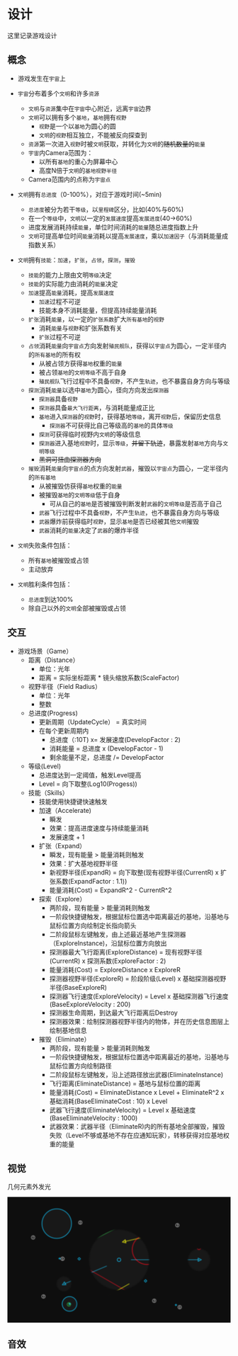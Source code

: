 # 设计

这里记录游戏设计

## 概念

* 游戏发生在`宇宙`上

* `宇宙`分布着多个`文明`和许多`资源`
  * `文明`与`资源`集中在`宇宙`中心附近，远离`宇宙`边界
  * `文明`可以拥有多个`基地`，`基地`拥有`视野`
    * `视野`是一个以`基地`为圆心的圆
    * `文明`的`视野`相互独立，不能被反向探查到
  * `资源`第一次进入`视野`时被`文明`获取，并转化为`文明`的~~随机数量的~~`能量`
  * `宇宙`内Camera范围为：
    * 以所有`基地`的重心为屏幕中心
    * 高度N倍于`文明`的`基地视野半径`
  * Camera范围内的点称为`宇宙点`
 
* `文明`拥有`总进度`（0-100%），对应于游戏时间(~5min)
  * `总进度`被分为若干`等级`，以`里程碑`区分，比如(40%与60%)
  * 在一个`等级`中，`文明`以一定的`发展速度`提高`发展进度`(40->60%)
  * 进度发展消耗持续`能量`，单位时间消耗的`能量`随总进度指数上升
  * `文明`可提高单位时间`能量`消耗以提高`发展速度`，乘以`加速因子`（与消耗能量成指数关系）

* `文明`拥有`技能`：`加速`，`扩张`，`占领`，`探测`，`摧毁`
  * `技能`的能力上限由文明`等级`决定
  * `技能`的实际能力由消耗的`能量`决定
  * `加速`提高`能量`消耗，提高`发展速度`
    * `加速`过程不可逆
    * 技能本身不消耗能量，但提高持续能量消耗
  * `扩张`消耗`能量`，以一定的`扩张系数`扩大`所有基地`的`视野`
    * 消耗`能量`与`视野`和扩张系数有关
    * `扩张`过程不可逆
  * `占领`消耗`能量`向`宇宙点`方向发射`殖民舰队`，获得以`宇宙点`为圆心，一定半径内的`所有基地`的所有权
    * 从被占领方获得`基地`权重的`能量`
    * 被占领`基地`的`文明等级`不高于自身
    * `殖民舰队`飞行过程中不具备`视野`，不产生`轨迹`，也不暴露自身方向与等级
  * `探测`消耗`能量`以选中`基地`为圆心，径向方向发出`探测器`
    * `探测器`具备`视野`
    * `探测器`具备`最大飞行距离`，与消耗能量成正比
    * `基地`进入`探测器`的`视野`时，获得基地`等级`，离开`视野`后，保留历史信息
      * `探测器`不可获得比自己等级高的`基地`的具体`等级`
    * `探测`可获得临时视野内`文明`的等级信息
    * `探测器`进入基地`视野`时，显示`等级`，~~并留下轨迹~~，暴露发射`基地`方向与`文明等级`
    * ~~黑洞可扭曲探测器方向~~
  * `摧毁`消耗`能量`向`宇宙点`的点方向发射`武器`，摧毁以`宇宙点`为圆心，一定半径内的`所有基地`
    * 从被摧毁仿获得`基地`权重的`能量`
    * 被摧毁`基地`的`文明等级`低于自身
      * 可从自己的`基地`是否被摧毁判断发射`武器`的`文明等级`是否高于自己
    * `武器`飞行过程中不具备`视野`，不产生`轨迹`，也不暴露自身方向与等级
    * `武器`爆炸前获得临时`视野`，显示`基地`是否已经被其他`文明`摧毁
    * `武器`消耗的`能量`决定了`武器`的爆炸半径
      
* `文明`失败条件包括：
  * 所有`基地`被摧毁或占领
  * 主动放弃
* `文明`胜利条件包括：
  * `总进度`到达100%
  * 除自己以外的`文明`全部被摧毁或占领
  
## 交互

* 游戏场景（Game）
  * 距离（Distance）
    * 单位：光年
    * 距离 = 实际坐标距离 * 镜头缩放系数(ScaleFactor)
  * 视野半径（Field Radius）
    * 单位：光年
    * 整数
  * 总进度(Progress)
    * 更新周期（UpdateCycle） = 真实时间
    * 在每个更新周期内
      * 总进度（:10T) x= 发展速度(DevelopFactor : 2)
      * 消耗能量 = 总进度 x (DevelopFactor - 1)
      * 剩余能量不足，总进度 /= DevelopFactor
  * 等级(Level)
    * 总进度达到一定阈值，触发Level提高
    * Level = 向下取整(Log10(Progess))
  * 技能（Skills）
    * 技能使用快捷键快速触发
    * 加速（Accelerate)
      * 瞬发
      * 效果：提高进度速度与持续能量消耗
      * 发展速度 + 1
    * 扩张（Expand）
      * 瞬发，现有能量 > 能量消耗则触发
      * 效果：扩大基地视野半径
      * 新视野半径(ExpandR) = 向下取整(现有视野半径(CurrentR) x 扩张系数(ExpandFactor : 1.1))
      * 能量消耗(Cost) = ExpandR^2 - CurrentR^2
    * 探索（Explore）
      * 两阶段，现有能量 > 能量消耗则触发
      * 一阶段快捷键触发，根据鼠标位置选中距离最近的基地，沿基地与鼠标位置方向绘制定长指向箭头
      * 二阶段鼠标左键触发，由上述最近基地产生探测器（ExploreInstance)，沿鼠标位置方向放出
      * 探测器最大飞行距离(ExploreDistance) = 现有视野半径(CurrentR) x 探测系数(ExploreFactor : 2)
      * 能量消耗(Cost) = ExploreDistance x ExploreR
      * 探测器视野半径(ExploreR) = 阶段阶级(Level) x 基础探测器视野半径(BaseExploreR) 
      * 探测器飞行速度(ExploreVelocity) = Level x 基础探测器飞行速度(BaseExploreVelocity : 200)
      * 探测器生命周期，到达最大飞行距离后Destroy
      * 探测器效果：绘制探测器视野半径内的物体，并在历史信息图层上绘制基地信息
    * 摧毁（Eliminate）
      * 两阶段，现有能量 > 能量消耗则触发
      * 一阶段快捷键触发，根据鼠标位置选中距离最近的基地，沿基地与鼠标位置方向绘制路径
      * 二阶段鼠标左键触发，沿上述路径放出武器(EliminateInstance)
      * 飞行距离(EliminateDistance) = 基地与鼠标位置的距离
      * 能量消耗(Cost) = EliminateDistance x Level +  EliminateR^2 x 基础消耗(BaseEliminateCost : 10) x Level
      * 武器飞行速度(EliminateVelocity) = Level x 基础速度(BaseEliminateVelocity : 1000)
      * 武器效果：武器半径（EliminateR)内的所有基地全部摧毁，摧毁失败（Level不够或基地不存在应通知玩家），转移获得对应基地权重的能量
  
## 视觉

几何元素外发光

![效果图](effect1.png)

## 音效
